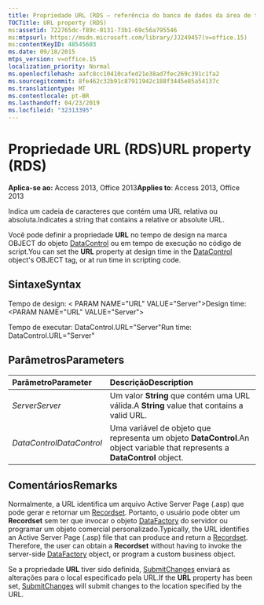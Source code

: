 ```yaml
---
title: Propriedade URL (RDS – referência do banco de dados da área de trabalho do Access)
TOCTitle: URL property (RDS)
ms:assetid: 722765dc-f89c-0131-73b1-69c56a795546
ms:mtpsurl: https://msdn.microsoft.com/library/JJ249457(v=office.15)
ms:contentKeyID: 48545603
ms.date: 09/18/2015
mtps_version: v=office.15
localization_priority: Normal
ms.openlocfilehash: aafc8cc10410cafed21e38ad7fec269c391c1fa2
ms.sourcegitcommit: 8fe462c32b91c87911942c188f3445e85a54137c
ms.translationtype: MT
ms.contentlocale: pt-BR
ms.lasthandoff: 04/23/2019
ms.locfileid: "32313395"
---
```

# <a name="url-property-rds"></a><span data-ttu-id="3f047-102">Propriedade URL (RDS)</span><span class="sxs-lookup"><span data-stu-id="3f047-102">URL property (RDS)</span></span>

<span data-ttu-id="3f047-103">**Aplica-se ao:** Access 2013, Office 2013</span><span class="sxs-lookup"><span data-stu-id="3f047-103">**Applies to**: Access 2013, Office 2013</span></span>

<span data-ttu-id="3f047-104">Indica um cadeia de caracteres que contém uma URL relativa ou absoluta.</span><span class="sxs-lookup"><span data-stu-id="3f047-104">Indicates a string that contains a relative or absolute URL.</span></span>

<span data-ttu-id="3f047-105">Você pode definir a propriedade **URL** no tempo de design na marca OBJECT do objeto [DataControl](datacontrol-object-rds.md) ou em tempo de execução no código de script.</span><span class="sxs-lookup"><span data-stu-id="3f047-105">You can set the **URL** property at design time in the [DataControl](datacontrol-object-rds.md) object's OBJECT tag, or at run time in scripting code.</span></span>

## <a name="syntax"></a><span data-ttu-id="3f047-106">Sintaxe</span><span class="sxs-lookup"><span data-stu-id="3f047-106">Syntax</span></span>

<span data-ttu-id="3f047-107">Tempo de design: \< PARAM NAME="URL" VALUE="Server"\></span><span class="sxs-lookup"><span data-stu-id="3f047-107">Design time: \<PARAM NAME="URL" VALUE="Server"\></span></span>

<span data-ttu-id="3f047-108">Tempo de executar: DataControl.URL="Server"</span><span class="sxs-lookup"><span data-stu-id="3f047-108">Run time: DataControl.URL="Server"</span></span>

## <a name="parameters"></a><span data-ttu-id="3f047-109">Parâmetros</span><span class="sxs-lookup"><span data-stu-id="3f047-109">Parameters</span></span>

|<span data-ttu-id="3f047-110">Parâmetro</span><span class="sxs-lookup"><span data-stu-id="3f047-110">Parameter</span></span>|<span data-ttu-id="3f047-111">Descrição</span><span class="sxs-lookup"><span data-stu-id="3f047-111">Description</span></span>|
|:--------|:----------|
|<span data-ttu-id="3f047-112">*Server*</span><span class="sxs-lookup"><span data-stu-id="3f047-112">*Server*</span></span> |<span data-ttu-id="3f047-113">Um valor **String** que contém uma URL válida.</span><span class="sxs-lookup"><span data-stu-id="3f047-113">A **String** value that contains a valid URL.</span></span>|
|<span data-ttu-id="3f047-114">*DataControl*</span><span class="sxs-lookup"><span data-stu-id="3f047-114">*DataControl*</span></span> |<span data-ttu-id="3f047-115">Uma variável de objeto que representa um objeto **DataControl**.</span><span class="sxs-lookup"><span data-stu-id="3f047-115">An object variable that represents a **DataControl** object.</span></span>|

## <a name="remarks"></a><span data-ttu-id="3f047-116">Comentários</span><span class="sxs-lookup"><span data-stu-id="3f047-116">Remarks</span></span>

<span data-ttu-id="3f047-p101">Normalmente, a URL identifica um arquivo Active Server Page (.asp) que pode gerar e retornar um [Recordset](recordset-object-ado.md). Portanto, o usuário pode obter um **Recordset** sem ter que invocar o objeto [DataFactory](datafactory-object-rdsserver.md) do servidor ou programar um objeto comercial personalizado.</span><span class="sxs-lookup"><span data-stu-id="3f047-p101">Typically, the URL identifies an Active Server Page (.asp) file that can produce and return a [Recordset](recordset-object-ado.md). Therefore, the user can obtain a **Recordset** without having to invoke the server-side [DataFactory](datafactory-object-rdsserver.md) object, or program a custom business object.</span></span>

<span data-ttu-id="3f047-119">Se a propriedade **URL** tiver sido definida, [SubmitChanges](submitchanges-method-rds.md) enviará as alterações para o local especificado pela URL.</span><span class="sxs-lookup"><span data-stu-id="3f047-119">If the **URL** property has been set, [SubmitChanges](submitchanges-method-rds.md) will submit changes to the location specified by the URL.</span></span>

